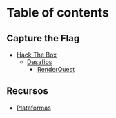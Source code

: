 # Table of contents

## Capture the Flag

* [Hack The Box](README.md)
  * [Desafios](capture-the-flag/hack-the-box/challenges/README.md)
    * [RenderQuest](capture-the-flag/hack-the-box/challenges/renderquest.md)

## Recursos <a href="#resources" id="resources"></a>

* [Plataformas](resources/plataformas.md)
